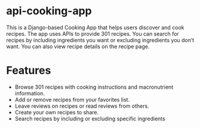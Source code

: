 # api-cooking-app
This is a Django-based Cooking App that helps users discover and cook recipes.  The app uses APIs to provide 301 recipes. You can search for recipes by including ingredients you want or excluding ingredients you don’t want. You can also view recipe details on the recipe page. 
# Features
- Browse 301 recipes with cooking instructions and macronutrient information.
- Add or remove recipes from your favorites list.
- Leave reviews on recipes or read reviews from others.
- Create your own recipes to share.
- Search recipes by including or excluding specific ingredients 
